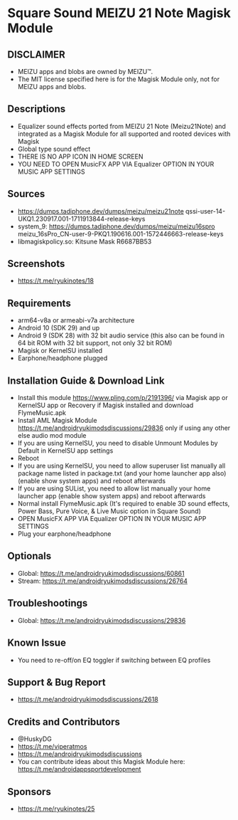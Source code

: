 # Square Sound MEIZU 21 Note Magisk Module

## DISCLAIMER
- MEIZU apps and blobs are owned by MEIZU™.
- The MIT license specified here is for the Magisk Module only, not for MEIZU apps and blobs.

## Descriptions
- Equalizer sound effects ported from MEIZU 21 Note (Meizu21Note) and integrated as a Magisk Module for all supported and rooted devices with Magisk
- Global type sound effect
- THERE IS NO APP ICON IN HOME SCREEN
- YOU NEED TO OPEN MusicFX APP VIA Equalizer OPTION IN YOUR MUSIC APP SETTINGS

## Sources
- https://dumps.tadiphone.dev/dumps/meizu/meizu21note qssi-user-14-UKQ1.230917.001-1711913844-release-keys
- system_9: https://dumps.tadiphone.dev/dumps/meizu/meizu16spro meizu_16sPro_CN-user-9-PKQ1.190616.001-1572446663-release-keys
- libmagiskpolicy.so: Kitsune Mask R6687BB53

## Screenshots
- https://t.me/ryukinotes/18

## Requirements
- arm64-v8a or armeabi-v7a architecture
- Android 10 (SDK 29) and up
- Android 9 (SDK 28) with 32 bit audio service (this also can be found in 64 bit ROM with 32 bit support, not only 32 bit ROM)
- Magisk or KernelSU installed
- Earphone/headphone plugged

## Installation Guide & Download Link
- Install this module https://www.pling.com/p/2191396/ via Magisk app or KernelSU app or Recovery if Magisk installed and download FlymeMusic.apk
- Install AML Magisk Module https://t.me/androidryukimodsdiscussions/29836 only if using any other else audio mod module
- If you are using KernelSU, you need to disable Unmount Modules by Default in KernelSU app settings
- Reboot
- If you are using KernelSU, you need to allow superuser list manually all package name listed in package.txt (and your home launcher app also) (enable show system apps) and reboot afterwards
- If you are using SUList, you need to allow list manually your home launcher app (enable show system apps) and reboot afterwards
- Normal install FlymeMusic.apk (It's required to enable 3D sound effects, Power Bass, Pure Voice, & Live Music option in Square Sound)
- OPEN MusicFX APP VIA Equalizer OPTION IN YOUR MUSIC APP SETTINGS
- Plug your earphone/headphone

## Optionals
- Global: https://t.me/androidryukimodsdiscussions/60861
- Stream: https://t.me/androidryukimodsdiscussions/26764

## Troubleshootings
- Global: https://t.me/androidryukimodsdiscussions/29836

## Known Issue
- You need to re-off/on EQ toggler if switching between EQ profiles

## Support & Bug Report
- https://t.me/androidryukimodsdiscussions/2618

## Credits and Contributors
- @HuskyDG
- https://t.me/viperatmos
- https://t.me/androidryukimodsdiscussions
- You can contribute ideas about this Magisk Module here: https://t.me/androidappsportdevelopment

## Sponsors
- https://t.me/ryukinotes/25


